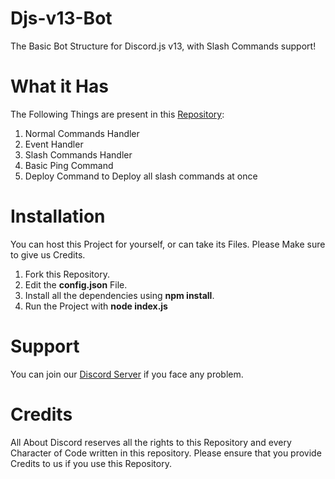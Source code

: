 # Djs-v13-Bot
The Basic Bot Structure for Discord.js v13, with Slash Commands support!

# What it Has
The Following Things are present in this [Repository]():
1. Normal Commands Handler
2. Event Handler
3. Slash Commands Handler
4. Basic Ping Command
5. Deploy Command to Deploy all slash commands at once

# Installation
You can host this Project for yourself, or can take its Files. Please Make sure to give us Credits.
1. Fork this Repository.
2. Edit the **config.json** File.
3. Install all the dependencies using **npm install**.
4. Run the Project with **node index.js**

# Support
You can join our [Discord Server](https://discord.gg/T63mpdBrzx) if you face any problem.

# Credits
All About Discord reserves all the rights to this Repository and every Character of Code written in this repository. Please ensure that you provide Credits to us if you use this Repository.
